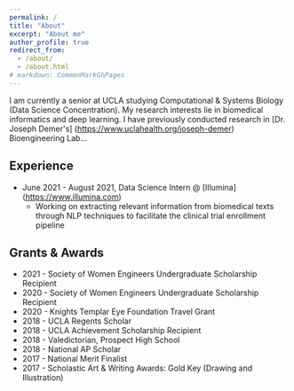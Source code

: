 ```yaml
---
permalink: /
title: "About"
excerpt: "About me"
author_profile: true
redirect_from: 
  - /about/
  - /about.html
# markdown: CommonMarkGhPages
---
```


I am currently a senior at UCLA studying Computational & Systems Biology (Data Science Concentration). My research interests lie in biomedical informatics and deep learning. I have previously conducted research in [Dr. Joseph Demer's] (https://www.uclahealth.org/joseph-demer) Bioengineering Lab...

## Experience
- June 2021 - August 2021, Data Science Intern @ [Illumina] (https://www.illumina.com)
  - Working on extracting relevant information from biomedical texts through NLP techniques to facilitate the clinical trial enrollment pipeline


## Grants & Awards
  * 2021 - Society of Women Engineers Undergraduate Scholarship Recipient
  * 2020 - Society of Women Engineers Undergraduate Scholarship Recipient
  * 2020 - Knights Templar Eye Foundation Travel Grant
  * 2018 - UCLA Regents Scholar
  * 2018 - UCLA Achievement Scholarship Recipient
  * 2018 - Valedictorian, Prospect High School
  * 2018 - National AP Scholar
  * 2017 - National Merit Finalist
  * 2017 - Scholastic Art & Writing Awards: Gold Key (Drawing and Illustration)


